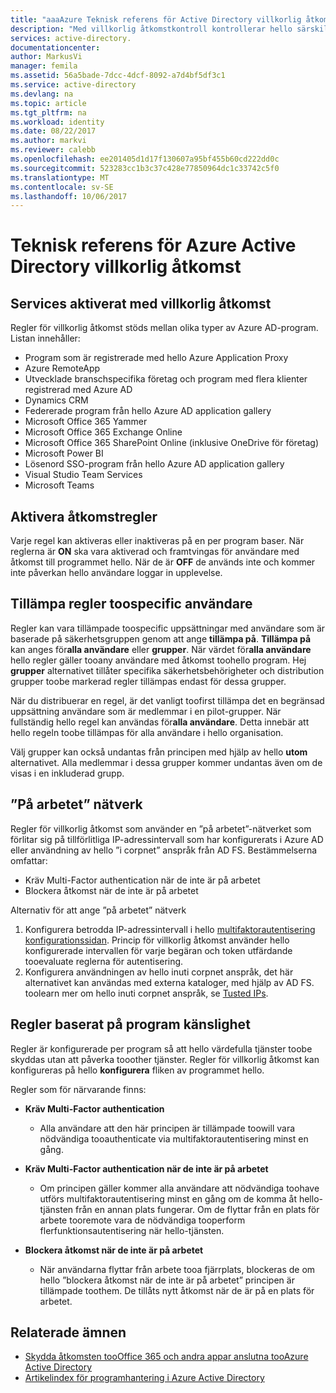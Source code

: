 ```yaml
---
title: "aaaAzure Teknisk referens för Active Directory villkorlig åtkomst | Microsoft Docs"
description: "Med villkorlig åtkomstkontroll kontrollerar hello särskilda villkor som du väljer när du autentiserar användaren hello och innan åtkomst toohello program i Azure Active Directory. När dessa villkor är uppfyllda, hello användare autentiseras och tillåtet åtkomst toohello program."
services: active-directory.
documentationcenter: 
author: MarkusVi
manager: femila
ms.assetid: 56a5bade-7dcc-4dcf-8092-a7d4bf5df3c1
ms.service: active-directory
ms.devlang: na
ms.topic: article
ms.tgt_pltfrm: na
ms.workload: identity
ms.date: 08/22/2017
ms.author: markvi
ms.reviewer: calebb
ms.openlocfilehash: ee201405d1d17f130607a95bf455b60cd222dd0c
ms.sourcegitcommit: 523283cc1b3c37c428e77850964dc1c33742c5f0
ms.translationtype: MT
ms.contentlocale: sv-SE
ms.lasthandoff: 10/06/2017
---
```

# <a name="azure-active-directory-conditional-access-technical-reference"></a>Teknisk referens för Azure Active Directory villkorlig åtkomst

## <a name="services-enabled-with-conditional-access"></a>Services aktiverat med villkorlig åtkomst

Regler för villkorlig åtkomst stöds mellan olika typer av Azure AD-program. Listan innehåller:


* Program som är registrerade med hello Azure Application Proxy
* Azure RemoteApp
* Utvecklade branschspecifika företag och program med flera klienter registrerad med Azure AD
* Dynamics CRM
* Federerade program från hello Azure AD application gallery
* Microsoft Office 365 Yammer
* Microsoft Office 365 Exchange Online
* Microsoft Office 365 SharePoint Online (inklusive OneDrive för företag)
* Microsoft Power BI 
* Lösenord SSO-program från hello Azure AD application gallery
* Visual Studio Team Services
* Microsoft Teams









## <a name="enable-access-rules"></a>Aktivera åtkomstregler
Varje regel kan aktiveras eller inaktiveras på en per program baser. När reglerna är **ON** ska vara aktiverad och framtvingas för användare med åtkomst till programmet hello. När de är **OFF** de används inte och kommer inte påverkan hello användare loggar in upplevelse.

## <a name="applying-rules-toospecific-users"></a>Tillämpa regler toospecific användare
Regler kan vara tillämpade toospecific uppsättningar med användare som är baserade på säkerhetsgruppen genom att ange **tillämpa på**. **Tillämpa på** kan anges för**alla användare** eller **grupper**. När värdet för**alla användare** hello regler gäller tooany användare med åtkomst toohello program. Hej **grupper** alternativet tillåter specifika säkerhetsbehörigheter och distribution grupper toobe markerad regler tillämpas endast för dessa grupper.

När du distribuerar en regel, är det vanligt toofirst tillämpa det en begränsad uppsättning användare som är medlemmar i en pilot-grupper. När fullständig hello regel kan användas för**alla användare**. Detta innebär att hello regeln toobe tillämpas för alla användare i hello organisation.

Välj grupper kan också undantas från principen med hjälp av hello **utom** alternativet. Alla medlemmar i dessa grupper kommer undantas även om de visas i en inkluderad grupp.

## <a name="at-work-networks"></a>”På arbetet” nätverk
Regler för villkorlig åtkomst som använder en ”på arbetet”-nätverket som förlitar sig på tillförlitliga IP-adressintervall som har konfigurerats i Azure AD eller användning av hello ”i corpnet” anspråk från AD FS. Bestämmelserna omfattar:

* Kräv Multi-Factor authentication när de inte är på arbetet
* Blockera åtkomst när de inte är på arbetet

Alternativ för att ange ”på arbetet” nätverk

1. Konfigurera betrodda IP-adressintervall i hello [multifaktorautentisering konfigurationssidan](../multi-factor-authentication/multi-factor-authentication-whats-next.md). Princip för villkorlig åtkomst använder hello konfigurerade intervallen för varje begäran och token utfärdande tooevaluate reglerna för autentisering. 
2. Konfigurera användningen av hello inuti corpnet anspråk, det här alternativet kan användas med externa kataloger, med hjälp av AD FS. toolearn mer om hello inuti corpnet anspråk, se [Tusted IPs](../multi-factor-authentication/multi-factor-authentication-whats-next.md#trusted-ips).


## <a name="rules-based-on-application-sensitivity"></a>Regler baserat på program känslighet
Regler är konfigurerade per program så att hello värdefulla tjänster toobe skyddas utan att påverka tooother tjänster. Regler för villkorlig åtkomst kan konfigureras på hello **konfigurera** fliken av programmet hello. 

Regler som för närvarande finns:

* **Kräv Multi-Factor authentication**
  
  * Alla användare att den här principen är tillämpade toowill vara nödvändiga tooauthenticate via multifaktorautentisering minst en gång.
* **Kräv Multi-Factor authentication när de inte är på arbetet**
  
  * Om principen gäller kommer alla användare att nödvändiga toohave utförs multifaktorautentisering minst en gång om de komma åt hello-tjänsten från en annan plats fungerar. Om de flyttar från en plats för arbete tooremote vara de nödvändiga tooperform flerfunktionsautentisering när hello-tjänsten.
* **Blockera åtkomst när de inte är på arbetet** 
  
  * När användarna flyttar från arbete tooa fjärrplats, blockeras de om hello ”blockera åtkomst när de inte är på arbetet” principen är tillämpade toothem.  De tillåts nytt åtkomst när de är på en plats för arbetet.

## <a name="related-topics"></a>Relaterade ämnen
* [Skydda åtkomsten tooOffice 365 och andra appar anslutna tooAzure Active Directory](active-directory-conditional-access.md)
* [Artikelindex för programhantering i Azure Active Directory](active-directory-apps-index.md)

